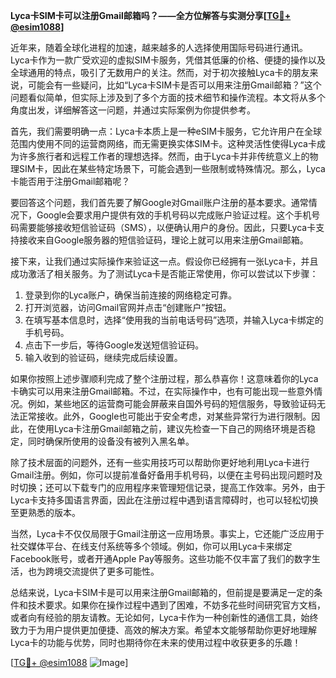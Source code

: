**Lyca卡SIM卡可以注册Gmail邮箱吗？——全方位解答与实测分享[[TG💪+ @esim1088](https://t.me/s/esim1088)]**

近年来，随着全球化进程的加速，越来越多的人选择使用国际号码进行通讯。Lyca卡作为一款广受欢迎的虚拟SIM卡服务，凭借其低廉的价格、便捷的操作以及全球通用的特点，吸引了无数用户的关注。然而，对于初次接触Lyca卡的朋友来说，可能会有一些疑问，比如“Lyca卡SIM卡是否可以用来注册Gmail邮箱？”这个问题看似简单，但实际上涉及到了多个方面的技术细节和操作流程。本文将从多个角度出发，详细解答这一问题，并通过实际案例为你提供参考。

首先，我们需要明确一点：Lyca卡本质上是一种eSIM卡服务，它允许用户在全球范围内使用不同的运营商网络，而无需更换实体SIM卡。这种灵活性使得Lyca卡成为许多旅行者和远程工作者的理想选择。然而，由于Lyca卡并非传统意义上的物理SIM卡，因此在某些特定场景下，可能会遇到一些限制或特殊情况。那么，Lyca卡能否用于注册Gmail邮箱呢？

要回答这个问题，我们首先要了解Google对Gmail账户注册的基本要求。通常情况下，Google会要求用户提供有效的手机号码以完成账户验证过程。这个手机号码需要能够接收短信验证码（SMS），以便确认用户的身份。因此，只要Lyca卡支持接收来自Google服务器的短信验证码，理论上就可以用来注册Gmail邮箱。

接下来，让我们通过实际操作来验证这一点。假设你已经拥有一张Lyca卡，并且成功激活了相关服务。为了测试Lyca卡是否能正常使用，你可以尝试以下步骤：

1. 登录到你的Lyca账户，确保当前连接的网络稳定可靠。
2. 打开浏览器，访问Gmail官网并点击“创建账户”按钮。
3. 在填写基本信息时，选择“使用我的当前电话号码”选项，并输入Lyca卡绑定的手机号码。
4. 点击下一步后，等待Google发送短信验证码。
5. 输入收到的验证码，继续完成后续设置。

如果你按照上述步骤顺利完成了整个注册过程，那么恭喜你！这意味着你的Lyca卡确实可以用来注册Gmail邮箱。不过，在实际操作中，也有可能出现一些意外情况。例如，某些地区的运营商可能会屏蔽来自国外号码的短信服务，导致验证码无法正常接收。此外，Google也可能出于安全考虑，对某些异常行为进行限制。因此，在使用Lyca卡注册Gmail邮箱之前，建议先检查一下自己的网络环境是否稳定，同时确保所使用的设备没有被列入黑名单。

除了技术层面的问题外，还有一些实用技巧可以帮助你更好地利用Lyca卡进行Gmail注册。例如，你可以提前准备好备用手机号码，以便在主号码出现问题时及时切换；还可以下载专门的应用程序来管理短信记录，提高工作效率。另外，由于Lyca卡支持多国语言界面，因此在注册过程中遇到语言障碍时，也可以轻松切换至更熟悉的版本。

当然，Lyca卡不仅仅局限于Gmail注册这一应用场景。事实上，它还能广泛应用于社交媒体平台、在线支付系统等多个领域。例如，你可以用Lyca卡来绑定Facebook账号，或者开通Apple Pay等服务。这些功能不仅丰富了我们的数字生活，也为跨境交流提供了更多可能性。

总结来说，Lyca卡SIM卡是可以用来注册Gmail邮箱的，但前提是要满足一定的条件和技术要求。如果你在操作过程中遇到了困难，不妨多花些时间研究官方文档，或者向有经验的朋友请教。无论如何，Lyca卡作为一种创新性的通信工具，始终致力于为用户提供更加便捷、高效的解决方案。希望本文能够帮助你更好地理解Lyca卡的功能与优势，同时也期待你在未来的使用过程中收获更多的乐趣！

[[TG💪+ @esim1088](https://t.me/s/esim1088) ![Image](https://i.postimg.cc/4NQfJmqS/Snipaste-2025-05-13-00-14-12.png)]